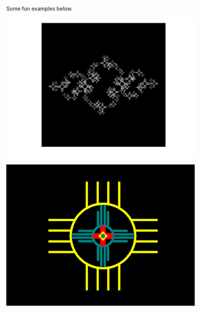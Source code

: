 Some fun examples below.

![alt text](/juliaziafract.png?raw=true)


![alt text](/infzia.gif?raw=true)
